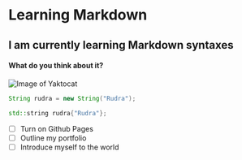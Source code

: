# Learning Markdown
## I am currently learning Markdown syntaxes
#### What do you think about it?

![Image of Yaktocat](https://octodex.github.com/images/yaktocat.png)

``` java
String rudra = new String("Rudra");
```
``` c++
std::string rudra{"Rudra"};
```
- [ ] Turn on Github Pages
- [ ] Outline my portfolio
- [ ] Introduce myself to the world
